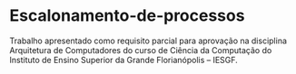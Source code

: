 # Escalonamento-de-processos
Trabalho apresentado como requisito parcial para aprovação na disciplina Arquitetura de Computadores do curso de Ciência da Computação do Instituto de Ensino Superior da Grande Florianópolis – IESGF.
